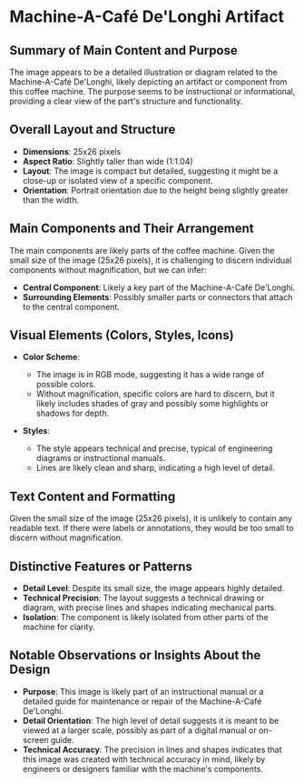 # Machine-A-Café De'Longhi Artifact

## Summary of Main Content and Purpose
The image appears to be a detailed illustration or diagram related to the Machine-A-Café De'Longhi, likely depicting an artifact or component from this coffee machine. The purpose seems to be instructional or informational, providing a clear view of the part's structure and functionality.

## Overall Layout and Structure

- **Dimensions**: 25x26 pixels
- **Aspect Ratio**: Slightly taller than wide (1:1.04)
- **Layout**: The image is compact but detailed, suggesting it might be a close-up or isolated view of a specific component.
- **Orientation**: Portrait orientation due to the height being slightly greater than the width.

## Main Components and Their Arrangement

The main components are likely parts of the coffee machine. Given the small size of the image (25x26 pixels), it is challenging to discern individual components without magnification, but we can infer:

- **Central Component**: Likely a key part of the Machine-A-Café De'Longhi.
- **Surrounding Elements**: Possibly smaller parts or connectors that attach to the central component.

## Visual Elements (Colors, Styles, Icons)

- **Color Scheme**:
  - The image is in RGB mode, suggesting it has a wide range of possible colors.
  - Without magnification, specific colors are hard to discern, but it likely includes shades of gray and possibly some highlights or shadows for depth.

- **Styles**:
  - The style appears technical and precise, typical of engineering diagrams or instructional manuals.
  - Lines are likely clean and sharp, indicating a high level of detail.

## Text Content and Formatting

Given the small size of the image (25x26 pixels), it is unlikely to contain any readable text. If there were labels or annotations, they would be too small to discern without magnification.

## Distinctive Features or Patterns

- **Detail Level**: Despite its small size, the image appears highly detailed.
- **Technical Precision**: The layout suggests a technical drawing or diagram, with precise lines and shapes indicating mechanical parts.
- **Isolation**: The component is likely isolated from other parts of the machine for clarity.

## Notable Observations or Insights About the Design

- **Purpose**: This image is likely part of an instructional manual or a detailed guide for maintenance or repair of the Machine-A-Café De'Longhi.
- **Detail Orientation**: The high level of detail suggests it is meant to be viewed at a larger scale, possibly as part of a digital manual or on-screen guide.
- **Technical Accuracy**: The precision in lines and shapes indicates that this image was created with technical accuracy in mind, likely by engineers or designers familiar with the machine's components.